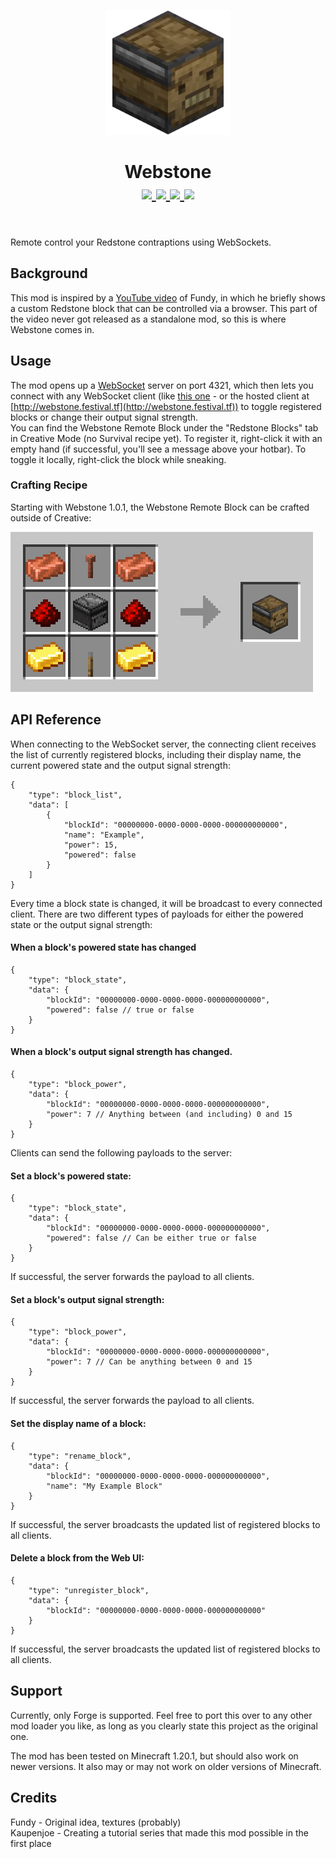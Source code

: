 <p align="center">
    <img src="./src/main/resources/icon.png" height="200">
</p>

<h1 align="center">Webstone  <br>
	<a href="https://modrinth.com/mod/webstone/versions#all-versions">
        <img src="https://img.shields.io/badge/Available%20for-Forge--1.20.1-green">
    </a>
	<a href="https://github.com/https://github.com/festivaldev/webstone/blob/forge-1.20.1/LICENSE">
        <img src="https://img.shields.io/github/license/festivaldev/webstone?style=flat&color=900c3f">
    </a>
	<a href="https://www.curseforge.com/minecraft/mc-mods/webstone">
        <img src="https://img.shields.io/curseforge/dt/1082358?logo=CurseForge&label=&suffix=%20&color=242629&labelColor=f16436&logoColor=e9e9e9">
    </a>
    <a href="https://modrinth.com/mod/webstone">
        <img src="https://img.shields.io/modrinth/dt/webstone?logo=modrinth&label=&suffix=%20&color=242629&labelColor=5ca424&logoColor=1c1c1c">
    </a>
    <br><br>
</h1>

Remote control your Redstone contraptions using WebSockets.

## Background
This mod is inspired by a [YouTube video](https://www.youtube.com/watch?v=99Hd5Lh69T4) of Fundy, in which he briefly shows a custom Redstone block that can be controlled via a browser. This part of the video never got released as a standalone mod, so this is where Webstone comes in.

## Usage
The mod opens up a [WebSocket](https://developer.mozilla.org/en-US/docs/Web/API/WebSockets_API) server on port 4321, which then lets you connect with any WebSocket client (like [this one](https://github.com/festivaldev/webstone/tree/webui) - or the hosted client at [http://webstone.festival.tf](http://webstone.festival.tf)) to toggle registered blocks or change their output signal strength.  
You can find the Webstone Remote Block under the "Redstone Blocks" tab in Creative Mode (no Survival recipe yet). To register it, right-click it with an empty hand (if successful, you'll see a message above your hotbar). To toggle it locally, right-click the block while sneaking.

### Crafting Recipe

Starting with Webstone 1.0.1, the Webstone Remote Block can be crafted outside of Creative:

![crafting-webstone-remote-block](.github/assets/crafting-webstone-remote-block.png)

## API Reference
When connecting to the WebSocket server, the connecting client receives the list of currently registered blocks, including their display name, the current powered state and the output signal strength:

```jsonc
{
    "type": "block_list",
    "data": [
        {
            "blockId": "00000000-0000-0000-0000-000000000000",
            "name": "Example",
            "power": 15,
            "powered": false
        }
    ]
}
```

Every time a block state is changed, it will be broadcast to every connected client. There are two different types of payloads for either the powered state or the output signal strength:

#### When a block's powered state has changed

```jsonc
{
    "type": "block_state",
    "data": {
        "blockId": "00000000-0000-0000-0000-000000000000",
        "powered": false // true or false
    }
}
```

#### When a block's output signal strength has changed.

```jsonc
{
    "type": "block_power",
    "data": {
        "blockId": "00000000-0000-0000-0000-000000000000",
        "power": 7 // Anything between (and including) 0 and 15
    }
}
```

Clients can send the following payloads to the server:

#### Set a block's powered state:

```jsonc
{
    "type": "block_state",
    "data": {
        "blockId": "00000000-0000-0000-0000-000000000000",
        "powered": false // Can be either true or false
    }
}
```

If successful, the server forwards the payload to all clients.

#### Set a block's output signal strength:

```jsonc
{
    "type": "block_power",
    "data": {
        "blockId": "00000000-0000-0000-0000-000000000000",
        "power": 7 // Can be anything between 0 and 15
    }
}
```

If successful, the server forwards the payload to all clients.

#### Set the display name of a block:

```jsonc
{
    "type": "rename_block",
    "data": {
        "blockId": "00000000-0000-0000-0000-000000000000",
        "name": "My Example Block"
    }
}
```

If successful, the server broadcasts the updated list of registered blocks to all clients.

#### Delete a block from the Web UI:

```jsonc
{
    "type": "unregister_block",
    "data": {
        "blockId": "00000000-0000-0000-0000-000000000000"
    }
}
```

If successful, the server broadcasts the updated list of registered blocks to all clients.

## Support

Currently, only Forge is supported. Feel free to port this over to any other mod loader you like, as long as you clearly state this project as the original one.

The mod has been tested on Minecraft 1.20.1, but should also work on newer versions. It also may or may not work on older versions of Minecraft.

## Credits
Fundy - Original idea, textures (probably)  
Kaupenjoe - Creating a tutorial series that made this mod possible in the first place